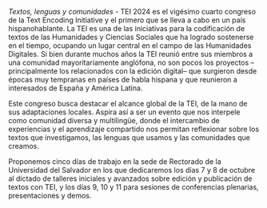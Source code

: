 *Textos, lenguas y comunidades* - TEI 2024 es el vigésimo cuarto congreso de la Text Encoding Initiative y el primero que se lleva a cabo en un país hispanohablante. La TEI es una de las iniciativas para la codificación de textos de las Humanidades y Ciencias Sociales que ha logrado sostenerse en el tiempo, ocupando un lugar central en el campo de las Humanidades Digitales. Si bien durante muchos años la TEI reunió entre sus miembros a una comunidad mayoritariamente anglófona, no son pocos los proyectos –principalmente los relacionados con la edición digital– que surgieron desde épocas muy tempranas en países de habla hispana y que reunieron a interesados de España y América Latina. 

Este congreso busca destacar el alcance global de la TEI, de la mano de sus adaptaciones locales. Aspira así a ser un evento que nos interpele como comunidad diversa y multilingüe, donde el intercambio de experiencias y el aprendizaje compartido nos permitan reflexionar sobre los textos que investigamos, las lenguas que usamos y las comunidades que creamos.

Proponemos cinco días de trabajo en la sede de Rectorado de la Universidad del Salvador en los que dedicaremos los días 7 y 8 de octubre al dictado de talleres iniciales y avanzados sobre edición y publicación de textos con TEI, y los días 9, 10 y 11 para sesiones de conferencias plenarias, presentaciones y demos. 
